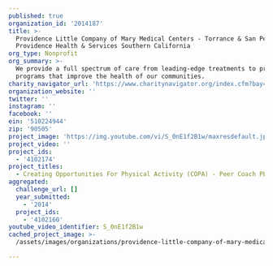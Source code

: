 ```yaml
---
published: true
organization_id: '2014187'
title: >-
  Providence Little Company of Mary Medical Centers - Torrance & San Pedro,
  Providence Health & Services Southern California
org_type: Nonprofit
org_summary: >-
  We provide a full spectrum of care from leading-edge treatments to prevention
  programs that improve the health of our communities.
charity_navigator_url: 'https://www.charitynavigator.org/index.cfm?bay=search.profile&ein=510224944'
organization_website: ''
twitter: ''
instagram: ''
facebook: ''
ein: '510224944'
zip: '90505'
project_image: 'https://img.youtube.com/vi/S_0nE1f2B1w/maxresdefault.jpg'
project_video: ''
project_ids:
  - '4102174'
project_titles:
  - Creating Opportunities For Physical Activity (COPA) - Peer Coach PE Program
aggregated:
  challenge_url: []
  year_submitted:
    - '2014'
  project_ids:
    - '4102160'
youtube_video_identifier: S_0nE1f2B1w
cached_project_image: >-
  /assets/images/organizations/providence-little-company-of-mary-medical-centers-torrance-san-pedro-providence-health-services-southern-california/img.youtube.com/vi/S_0nE1f2B1w/maxresdefault.jpg

---
```

